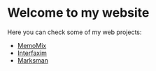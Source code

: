 # Welcome to my website

Here you can check some of my web projects:
- [MemoMix](/memomix)
- [Interfaxim](/interfaxim/Saint_Sixte.xml)
- [Marksman](/marksman)
